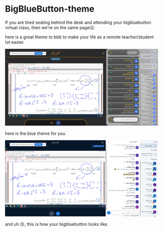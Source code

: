 ﻿# BigBlueButton-theme

If you are tired seating behind the desk and attending your bigbluebutton virtual class, then we're on the same page😉.

here is a great theme to bbb to make your life as a remote teacher/student lot easier.

![Bluey theme](/images/bluey-theme.png "Bluey theme")

here is the blue theme for you.

![Bluey theme](/images/no-theme.png "Bluey theme")

and uh 😒, this is how your bigbluebutton looks like.
